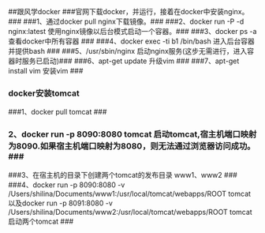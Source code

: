 ##跟风学docker
###官网下载docker，并运行，接着在docker中安装nginx。###
###1、通过docker pull nginx下载镜像。###
###2、docker run -P -d nginx:latest  使用nginx镜像以后台模式启动一个容器。###
###3、docker ps -a 查看docker中所有容器 ###
###4、docker	 exec -ti b1 /bin/bash 进入后台容器并提供bash ###
###5、/usr/sbin/nginx 启动nginx服务(这步无需进行，进入容器时服务已启动)###
###6、apt-get update 升级vim ###
###7、apt-get install vim 安装vim ###
### docker安装tomcat ###
###1、docker pull tomcat ###
### 2、docker run -p 8090:8080 tomcat 启动tomcat,宿主机端口映射为8090.如果宿主机端口映射为8080，则无法通过浏览器访问成功。###
###3、在宿主机的目录下创建两个tomcat的发布目录 www1、www2 ###
###4、docker run -p 8090:8080 -v /Users/shilina/Documents/www1:/usr/local/tomcat/webapps/ROOT  tomcat  以及docker run -p 8091:8080 -v /Users/shilina/Documents/www2:/usr/local/tomcat/webapps/ROOT  tomcat 启动两个tomcat  ###
 